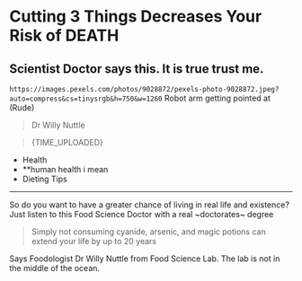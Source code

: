 # Cutting 3 Things Decreases Your Risk of DEATH

## Scientist Doctor says this. It is true trust me.

`https://images.pexels.com/photos/9028872/pexels-photo-9028872.jpeg?auto=compress&cs=tinysrgb&h=750&w=1260` Robot arm getting pointed at (Rude)

> Dr Willy Nuttle

> {TIME_UPLOADED}

- Health
- **human health i mean
- Dieting Tips

---

So do you want to have a greater chance of living in real life and existence? Just listen to this Food Science Doctor with a real ~doctorates~ degree

> Simply not consuming cyanide, arsenic, and magic potions can extend your life by up to 20 years

Says Foodologist Dr Willy Nuttle from Food Science Lab. The lab is not in the middle of the ocean.